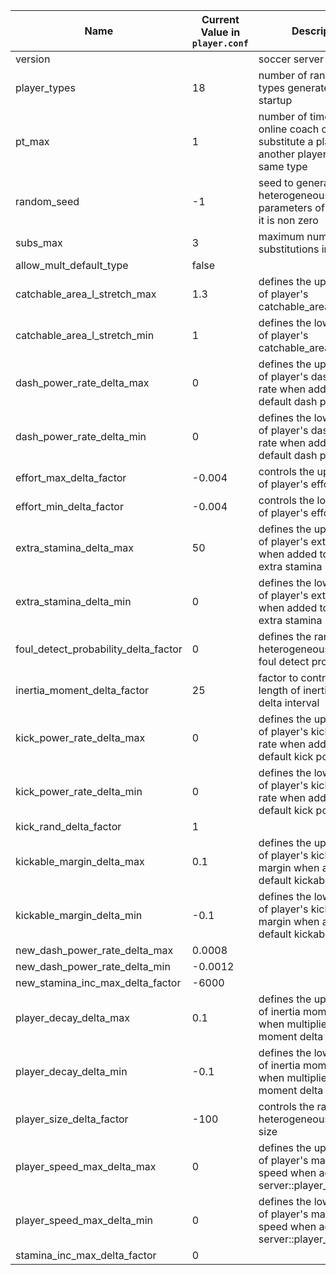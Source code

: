 | Name                          | Current Value in `player.conf` | Description                                                                 |
|-------------------------------|---------------------------------|-----------------------------------------------------------------------------|
| version                       |                                 | soccer server version                                                       |
| player_types                  | 18                              | number of random player types generated at match startup                    |
| pt_max                        | 1                               | number of times that online coach can substitute a player to another player of the same type |
| random_seed                   | -1                              | seed to generate heterogeneous players parameters of a match if it is non zero |
| subs_max                      | 3                               | maximum number of substitutions in a match                                  |
| allow_mult_default_type       | false                           |                                                                             |
| catchable_area_l_stretch_max  | 1.3                             | defines the upper bound of player's catchable_area_l_stretch               |
| catchable_area_l_stretch_min  | 1                               | defines the lower bound of player's catchable_area_l_stretch               |
| dash_power_rate_delta_max     | 0                               | defines the upper bound of player's dash power rate when added to default dash power rate |
| dash_power_rate_delta_min     | 0                               | defines the lower bound of player's dash power rate when added to default dash power rate |
| effort_max_delta_factor       | -0.004                          | controls the upper bound of player's effort amount                          |
| effort_min_delta_factor       | -0.004                          | controls the lower bound of player's effort amount                          |
| extra_stamina_delta_max       | 50                              | defines the upper bound of player's extra stamina when added to default extra stamina |
| extra_stamina_delta_min       | 0                               | defines the lower bound of player's extra stamina when added to default extra stamina |
| foul_detect_probability_delta_factor | 0                        | defines the range of heterogeneous player's foul detect probability         |
| inertia_moment_delta_factor   | 25                              | factor to control the length of inertia moment delta interval               |
| kick_power_rate_delta_max     | 0                               | defines the upper bound of player's kick power rate when added to default kick power rate |
| kick_power_rate_delta_min     | 0                               | defines the lower bound of player's kick power rate when added to default kick power rate |
| kick_rand_delta_factor        | 1                               |                                                                             |
| kickable_margin_delta_max     | 0.1                             | defines the upper bound of player's kickable margin when added to default kickable margin |
| kickable_margin_delta_min     | -0.1                            | defines the lower bound of player's kickable margin when added to default kickable margin |
| new_dash_power_rate_delta_max | 0.0008                          |                                                                             |
| new_dash_power_rate_delta_min | -0.0012                         |                                                                             |
| new_stamina_inc_max_delta_factor | -6000                       |                                                                             |
| player_decay_delta_max        | 0.1                             | defines the upper bound of inertia moment delta when multiplied by inertia moment delta factor |
| player_decay_delta_min        | -0.1                            | defines the lower bound of inertia moment delta when multiplied by inertia moment delta factor |
| player_size_delta_factor      | -100                            | controls the range of heterogeneous player's size                           |
| player_speed_max_delta_max    | 0                               | defines the upper bound of player's maximum speed when added to server::player_speed_max |
| player_speed_max_delta_min    | 0                               | defines the lower bound of player's maximum speed when added to server::player_speed_max |
| stamina_inc_max_delta_factor  | 0                               |                                                                             |
